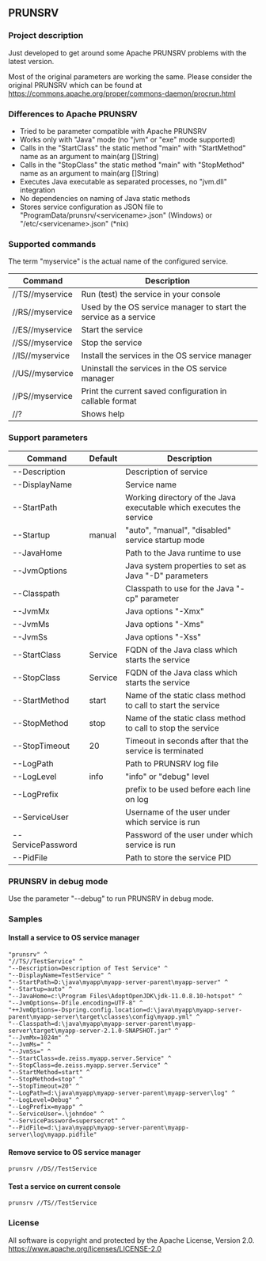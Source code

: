 ## PRUNSRV

### Project description

Just developed to get around some Apache PRUNSRV problems with the latest version.

Most of the original parameters are working the same.
Please consider the original PRUNSRV which can be found at
https://commons.apache.org/proper/commons-daemon/procrun.html

### Differences to Apache PRUNSRV

* Tried to be parameter compatible with Apache PRUNSRV 
* Works only with "Java" mode (no "jvm" or "exe" mode supported)
* Calls in the "StartClass" the static method "main" with "StartMethod" name as an argument to main(arg []String)
* Calls in the "StopClass" the static method "main" with "StopMethod" name as an argument to main(arg []String)
* Executes Java executable as separated processes, no "jvm.dll" integration
* No dependencies on naming of Java static methods
* Stores service configuration as JSON file to "ProgramData/prunsrv/\<servicename\>.json" (Windows) or "/etc/\<servicename\>.json" (*nix)

### Supported commands

The term "myservice" is the actual name of the configured service.

| Command         | Description                                                      |
| --------------- | ---------------------------------------------------------------- |
| //TS//myservice | Run (test) the service in your console                           |
| //RS//myservice | Used by the OS service manager to start the service as a service |
| //ES//myservice | Start the service                                                |
| //SS//myservice | Stop the service                                                 |
| //IS//myservice | Install the services in the OS service manager                   |
| //US//myservice | Uninstall the services in the OS service manager                 |
| //PS//myservice | Print the current saved configuration in callable format         |
| //?             | Shows help                                                       |

### Support parameters

| Command           | Default | Description                                                         |
| ----------------- | ------- |---------------------------------------------------------------------|
| --Description     |         | Description of service                                              |
| --DisplayName     |         | Service name                                                        |
| --StartPath       |         | Working directory of the Java executable which executes the service |
| --Startup         | manual  | "auto", "manual", "disabled" service startup mode                   |
| --JavaHome        |         | Path to the Java runtime to use                                     |
| --JvmOptions      |         | Java system properties to set as Java "-D" parameters               |
| --Classpath       |         | Classpath to use for the Java "-cp" parameter                       |
| --JvmMx           |         | Java options "-Xmx"                                                 |
| --JvmMs           |         | Java options "-Xms"                                                 |
| --JvmSs           |         | Java options "-Xss"                                                 |
| --StartClass      | Service | FQDN of the Java class which starts the service                     |
| --StopClass       | Service | FQDN of the Java class which starts the service                     |
| --StartMethod     | start   | Name of the static class method to call to start the service        |
| --StopMethod      | stop    | Name of the static class method to call to stop the service         |
| --StopTimeout     | 20      | Timeout in seconds after that the service is terminated             |
| --LogPath         |         | Path to PRUNSRV log file                                            |
| --LogLevel        | info    | "info" or "debug" level                                             |
| --LogPrefix       |         | prefix to be used before each line on log                           |
| --ServiceUser     |         | Username of the user under which service is run                     |
| --ServicePassword |         | Password of the user under which service is run                     |
| --PidFile         |         | Path to store the service PID                                       |

### PRUNSRV in debug mode

Use the parameter "--debug" to run PRUNSRV in debug mode.

### Samples

#### Install a service to OS service manager

    "prunsrv" ^
    "//TS//TestService" ^
    "--Description=Description of Test Service" ^
    "--DisplayName=TestService" ^
    "--StartPath=D:\java\myapp\myapp-server-parent\myapp-server" ^
    "--Startup=auto" ^
    "--JavaHome=c:\Program Files\AdoptOpenJDK\jdk-11.0.8.10-hotspot" ^
    "--JvmOptions=-Dfile.encoding=UTF-8" ^
    "++JvmOptions=-Dspring.config.location=d:\java\myapp\myapp-server-parent\myapp-server\target\classes\config\myapp.yml" ^
    "--Classpath=d:\java\myapp\myapp-server-parent\myapp-server\target\myapp-server-2.1.0-SNAPSHOT.jar" ^
    "--JvmMx=1024m" ^
    "--JvmMs=" ^
    "--JvmSs=" ^
    "--StartClass=de.zeiss.myapp.server.Service" ^
    "--StopClass=de.zeiss.myapp.server.Service" ^
    "--StartMethod=start" ^
    "--StopMethod=stop" ^
    "--StopTimeout=20" ^
    "--LogPath=d:\java\myapp\myapp-server-parent\myapp-server\log" ^
    "--LogLevel=Debug" ^
    "--LogPrefix=myapp" ^
    "--ServiceUser=.\johndoe" ^
    "--ServicePassword=supersecret" ^
    "--PidFile=d:\java\myapp\myapp-server-parent\myapp-server\log\myapp.pidfile"

#### Remove service to OS service manager

    prunsrv //DS//TestService

#### Test a service on current console

    prunsrv //TS//TestService


### License

All software is copyright and protected by the Apache License, Version 2.0.
https://www.apache.org/licenses/LICENSE-2.0
